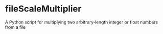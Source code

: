 # fileScaleMultiplier
A Python script for multiplying two arbitrary-length integer or float numbers from a file
